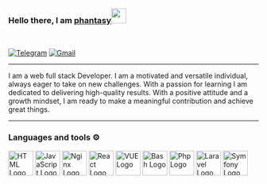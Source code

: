 ### Hello there, I am [phantasy](https://t.me/ph4n7asy)<img src="https://raw.githubusercontent.com/MartinHeinz/MartinHeinz/master/wave.gif" width="30px">
<br/>

[![Telegram](https://img.shields.io/badge/Telegram-2CA5E0?style=for-the-badge&logo=telegram&logoColor=white)](https://t.me/ph4n7asy)
[![Gmail](https://img.shields.io/badge/Gmail-D14836?style=for-the-badge&logo=gmail&logoColor=white)](mailto:noremorse162@gmail.com)


---

I am a web full stack Developer. I am a motivated and versatile individual, always eager to take on new challenges. With a passion for learning I am dedicated to delivering high-quality results. With a positive attitude and a growth mindset, I am ready to make a meaningful contribution and achieve great things.

---

### Languages and tools ⚙️
<p>
<img src="https://www.svgrepo.com/show/303205/html-5-logo.svg" alt="HTML Logo" width="50" height="50"/> 
<img src="https://cdn.worldvectorlogo.com/logos/logo-javascript.svg" alt="JavaScript Logo" width="50" height="50"/> 
<img src="https://user-images.githubusercontent.com/25181517/183345125-9a7cd2e6-6ad6-436f-8490-44c903bef84c.png" alt="Nginx Logo" width="50" height="50"/> <img src="https://cdn.worldvectorlogo.com/logos/react-2.svg" alt="React Logo" width="50" height="50"/>  
<img src="https://cdn.worldvectorlogo.com/logos/vue-9.svg" alt="VUE Logo" width="50" height="50"/> 
<img src="https://cdn.worldvectorlogo.com/logos/bash-1.svg" alt="Bash Logo" width="50" height="50"/>
<img src="https://www.logo.wine/a/logo/PHP/PHP-Logo.wine.svg" alt="Php Logo" width="50" height="50"/>
<img src="https://www.logo.wine/a/logo/Laravel/Laravel-Logo.wine.svg" alt="Laravel Logo" width="50" height="50"/>
<img src="https://www.logo.wine/a/logo/Symfony/Symfony-Logo.wine.svg" alt="Symfony Logo" width="50" height="50"/>
</p>
